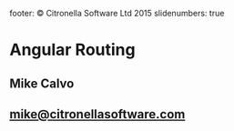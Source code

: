 footer: © Citronella Software Ltd 2015
slidenumbers: true

# Angular Routing
## Mike Calvo
## mike@citronellasoftware.com
